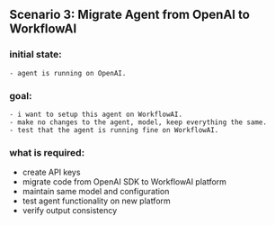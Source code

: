 ## Scenario 3: Migrate Agent from OpenAI to WorkflowAI

### initial state:

```
- agent is running on OpenAI.
```

### goal:

```
- i want to setup this agent on WorkflowAI.
- make no changes to the agent, model, keep everything the same.
- test that the agent is running fine on WorkflowAI.
```

### what is required:

- create API keys
- migrate code from OpenAI SDK to WorkflowAI platform
- maintain same model and configuration
- test agent functionality on new platform
- verify output consistency
